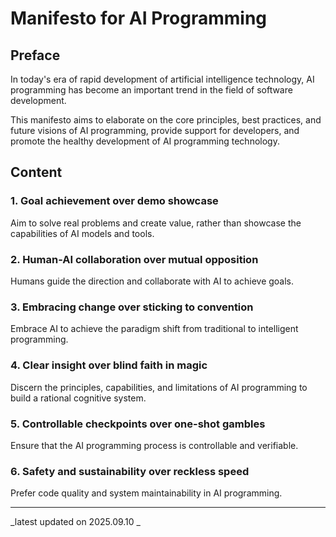 # Manifesto for AI Programming

## Preface

In today's era of rapid development of artificial intelligence technology, AI programming has become an important trend in the field of software development. 

This manifesto aims to elaborate on the core principles, best practices, and future visions of AI programming, provide support for developers, and promote the healthy development of AI programming technology.

## Content

### 1. Goal achievement over demo showcase

Aim to solve real problems and create value, rather than showcase the capabilities of AI models and tools.

### 2. Human-AI collaboration over mutual opposition

Humans guide the direction and collaborate with AI to achieve goals.

### 3. Embracing change over sticking to convention

Embrace AI to achieve the paradigm shift from traditional to intelligent programming.

### 4. Clear insight over blind faith in magic

Discern the principles, capabilities, and limitations of AI programming to build a rational cognitive system.

### 5. Controllable checkpoints  over one-shot gambles
 
Ensure that the AI programming process is controllable and verifiable.

### 6. Safety and sustainability over reckless speed

Prefer code quality and system maintainability in AI programming.

---

_latest updated on 2025.09.10 _
